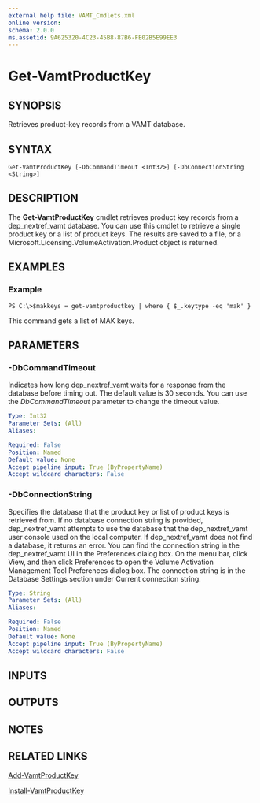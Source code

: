 ```yaml
---
external help file: VAMT_Cmdlets.xml
online version: 
schema: 2.0.0
ms.assetid: 9A625320-4C23-45B8-87B6-FE02B5E99EE3
---
```


# Get-VamtProductKey

## SYNOPSIS
Retrieves product-key records from a VAMT database.

## SYNTAX

```
Get-VamtProductKey [-DbCommandTimeout <Int32>] [-DbConnectionString <String>]
```

## DESCRIPTION
The **Get-VamtProductKey** cmdlet retrieves product key records from a dep_nextref_vamt database.
You can use this cmdlet to retrieve a single product key or a list of product keys.
The results are saved to a file, or a Microsoft.Licensing.VolumeActivation.Product object is returned.

## EXAMPLES

### Example
```
PS C:\>$makkeys = get-vamtproductkey | where { $_.keytype -eq 'mak' }
```

This command gets a list of MAK keys.

## PARAMETERS

### -DbCommandTimeout
Indicates how long dep_nextref_vamt waits for a response from the database before timing out.
The default value is 30 seconds.
You can use the *DbCommandTimeout* parameter to change the timeout value.

```yaml
Type: Int32
Parameter Sets: (All)
Aliases: 

Required: False
Position: Named
Default value: None
Accept pipeline input: True (ByPropertyName)
Accept wildcard characters: False
```

### -DbConnectionString
Specifies the database that the product key or list of product keys is retrieved from.
If no database connection string is provided, dep_nextref_vamt attempts to use the database that the dep_nextref_vamt user console used on the local computer.
If dep_nextref_vamt does not find a database, it returns an error.
You can find the connection string in the dep_nextref_vamt UI in the Preferences dialog box.
On the menu bar, click View, and then click Preferences to open the Volume Activation Management Tool Preferences dialog box.
The connection string is in the Database Settings section under Current connection string.

```yaml
Type: String
Parameter Sets: (All)
Aliases: 

Required: False
Position: Named
Default value: None
Accept pipeline input: True (ByPropertyName)
Accept wildcard characters: False
```

## INPUTS

## OUTPUTS

## NOTES

## RELATED LINKS

[Add-VamtProductKey](./Add-VamtProductKey.md)

[Install-VamtProductKey](./Install-VamtProductKey.md)

